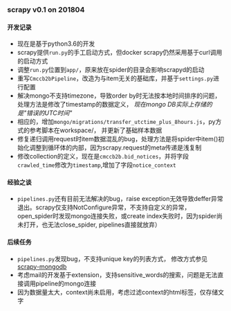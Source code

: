 ###  scrapy v0.1 on 201804 ###

#### 开发记录  ####
- 现在是基于python3.6的开发
- scrapy提供`run.py`的手工启动方式，但docker scrapy仍然采用基于curl调用的启动方式
- 调整`run.py`位置到`app/`，原来放在spider的目录会影响scrapyd的启动
- 重写`Cmccb2bPipeline`，改造为与item无关的基础库，并基于`settings.py`进行配置
- 解决mongo不支持timezone，导致order by时无法按本地时间排序的问题，处理方法是修改了timestamp的数据定义，
_现在mongo DB实际上存储的是"错误的UTC时间"_
- 相应的，增加`mongo/migrations/transfer_utctime_plus_8hours.js`，py方式的参考脚本在workspace/， 并更新了基础样本数据
- 修复递归调用request时item数据混乱的bug，处理方法是将spider中item()初始化调整到循环体的内部，因为scrapy.request的meta传递是浅复制
- 修改collection的定义，现在是`cmccb2b.bid_notices`，并将字段`crawled_time`修改为`timestamp`,增加了字段`notice_context`


#### 经验之谈 ####
- `pipelines.py`还有目前无法解决的bug，raise exception无效导致deffer异常退出。scrapy仅支持NotConfigure异常，不支持自定义的异常，
open_spider时发现mongo连接失败，或create index失败时，因为spider尚未打开，也无法close_spider, pipelines直接就放弃）

#### 后续任务 ####
- `pipelines.py`发现bug，不支持unique key的列表方式，
修改方式参见[scrapy-mongodb](https://github.com/nokiam9/scrapy-mongodb/blob/master/scrapy_mongodb.py)
- 考虑mail的开发基于extension，支持sensitive_words的搜索，问题是无法直接调用pipeline的mongo连接
- 因为数据量太大，context尚未启用，考虑过滤context的html标签，仅存储文字


